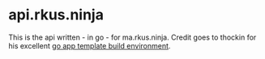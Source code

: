# api.rkus.ninja

This is the api written - in go - for ma.rkus.ninja. 
Credit goes to thockin for his excellent [go app template build environment](https://github.com/thockin/go-build-template).
